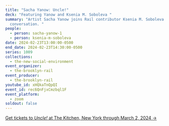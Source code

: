 ```yaml
---
title: "Sacha Yanow: Uncle!"
deck: "Featuring Yanow and Ksenia M. Soboleva "
summary: "Artist Sacha Yanow joins Rail contributor Ksenia M. Soboleva for a
  conversation. "
people:
  - person: sacha-yanow-1
  - person: ksenia-m-soboleva
date: 2024-02-23T13:00:00-0500
end_date: 2024-02-23T14:30:00-0500
series: 1009
collections:
  - the-new-social-environment
event_organizer:
  - the-brooklyn-rail
event_producer:
  - the-brooklyn-rail
youtube_id: xHQkaTnQpQI
event_id: rec6QnFjxCmzbql1F
event_platform:
  - zoom
soldout: false
---
```

[Get tickets to *Uncle!* at The Kitchen, New York through March 2, 2024 → ](https://thekitchen.org/on-view/uncle/)